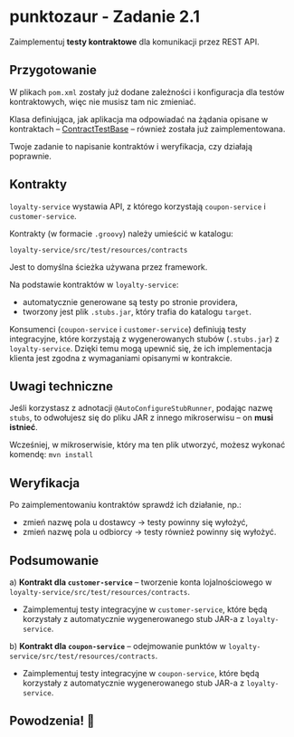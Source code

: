 # punktozaur - Zadanie 2.1

Zaimplementuj **testy kontraktowe** dla komunikacji przez REST API.

## Przygotowanie

W plikach `pom.xml` zostały już dodane zależności i konfiguracja dla testów kontraktowych, więc nie musisz tam nic zmieniać.

Klasa definiująca, jak aplikacja ma odpowiadać na żądania opisane w kontraktach – [ContractTestBase](./loyalty-service/src/test/java/pl/punktozaur/loyalty/contracts/ContractTestBase.java) – również została już zaimplementowana.

Twoje zadanie to napisanie kontraktów i weryfikacja, czy działają poprawnie.

## Kontrakty

`loyalty-service` wystawia API, z którego korzystają `coupon-service` i `customer-service`.

Kontrakty (w formacie `.groovy`) należy umieścić w katalogu:

```
loyalty-service/src/test/resources/contracts
```

Jest to domyślna ścieżka używana przez framework.

Na podstawie kontraktów w `loyalty-service`:

* automatycznie generowane są testy po stronie providera,
* tworzony jest plik `.stubs.jar`, który trafia do katalogu `target`.

Konsumenci (`coupon-service` i `customer-service`) definiują testy integracyjne, które korzystają z wygenerowanych stubów (`.stubs.jar`) z `loyalty-service`. Dzięki temu mogą upewnić się, że ich implementacja klienta jest zgodna z wymaganiami opisanymi w kontrakcie.

## Uwagi techniczne

Jeśli korzystasz z adnotacji `@AutoConfigureStubRunner`, podając nazwę `stubs`, to odwołujesz się do pliku JAR z innego mikroserwisu – on **musi istnieć**.

Wcześniej, w mikroserwisie, który ma ten plik utworzyć, możesz wykonać komendę: `mvn install`

## Weryfikacja

Po zaimplementowaniu kontraktów sprawdź ich działanie, np.:

* zmień nazwę pola u dostawcy → testy powinny się wyłożyć,
* zmień nazwę pola u odbiorcy → testy również powinny się wyłożyć.

## Podsumowanie

a) **Kontrakt dla `customer-service`** – tworzenie konta lojalnościowego w `loyalty-service/src/test/resources/contracts`.

* Zaimplementuj testy integracyjne w `customer-service`, które będą korzystały z automatycznie wygenerowanego stub JAR-a z `loyalty-service`.

b) **Kontrakt dla `coupon-service`** – odejmowanie punktów w `loyalty-service/src/test/resources/contracts`.

* Zaimplementuj testy integracyjne w `coupon-service`, które będą korzystały z automatycznie wygenerowanego stub JAR-a z `loyalty-service`.

## Powodzenia! 🚀